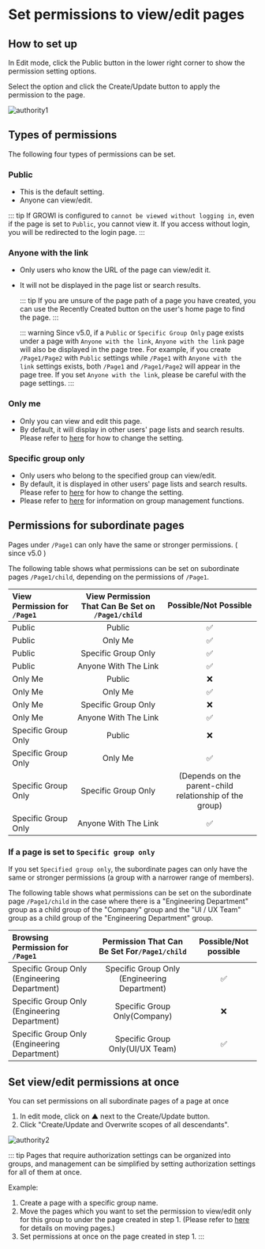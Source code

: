 # Set permissions to view/edit pages

## How to set up

In Edit mode, click the Public button in the lower right corner to show the permission setting options.

Select the option and click the Create/Update button to apply the permission to the page.

![authority1](/assets/images/authority1.png)

## Types of permissions

The following four types of permissions can be set.

### Public

- This is the default setting.
- Anyone can view/edit.

::: tip
If GROWI is configured to `cannot be viewed without logging in`, even if the page is set to `Public`, you cannot view it. If you access without login, you will be redirected to the login page.
:::

### Anyone with the link

- Only users who know the URL of the page can view/edit it.
- It will not be displayed in the page list or search results.

  ::: tip
  If you are unsure of the page path of a page you have created, you can use the Recently Created button on the user's home page to find the page.
  :::

  ::: warning
  Since v5.0, if a `Public` or `Specific Group Only` page exists under a page with `Anyone with the link`, `Anyone with the link` page will also be displayed in the page tree.
  For example, if you create `/Page1/Page2` with `Public` settings while `/Page1` with `Anyone with the link` settings exists, both `/Page1` and `/Page1/Page2` will appear in the page tree.
  If you set `Anyone with the link`, please be careful with the page settings.
  :::

### Only me

- Only you can view and edit this page.
- By default, it will display in other users' page lists and search results. Please refer to [here](/en/admin-guide/management-cookbook/security.html#configure-pages-to-show-in-page-lists-and-search-results) for how to change the setting.

### Specific group only

- Only users who belong to the specified group can view/edit.
- By default, it is displayed in other users' page lists and search results. Please refer to [here](/en/admin-guide/management-cookbook/security.html#configure-pages-to-show-in-page-lists-and-search-results) for how to change the setting.
- Please refer to [here](/en/admin-guide/management-cookbook/group.html) for information on group management functions.

## Permissions for subordinate pages

Pages under `/Page1` can only have the same or stronger permissions. ( since v5.0 )

The following table shows what permissions can be set on subordinate pages `/Page1/child`, depending on the permissions of `/Page1`.

| View Permission for `/Page1` | View Permission That Can Be Set on `/Page1/child` |                  Possible/Not Possible                  |
| :--------------------------- | :-----------------------------------------------: | :-----------------------------------------------------: |
| Public                       |                      Public                       |                   :white_check_mark:                    |
| Public                       |                      Only Me                      |                   :white_check_mark:                    |
| Public                       |                Specific Group Only                |                   :white_check_mark:                    |
| Public                       |               Anyone With The Link                |                   :white_check_mark:                    |
| Only Me                      |                      Public                       |                           :x:                           |
| Only Me                      |                      Only Me                      |                   :white_check_mark:                    |
| Only Me                      |                Specific Group Only                |                           :x:                           |
| Only Me                      |               Anyone With The Link                |                   :white_check_mark:                    |
| Specific Group Only          |                      Public                       |                           :x:                           |
| Specific Group Only          |                      Only Me                      |                   :white_check_mark:                    |
| Specific Group Only          |                Specific Group Only                | (Depends on the parent-child relationship of the group) |
| Specific Group Only          |               Anyone With The Link                |                   :white_check_mark:                    |

### If a page is set to `Specific group only`

If you set `Specified group only`, the subordinate pages can only have the same or stronger permissions (a group with a narrower range of members).

The following table shows what permissions can be set on the subordinate page `/Page1/child` in the case where there is a "Engineering Department" group as a child group of the "Company" group and the "UI / UX Team" group as a child group of the "Engineering Department" group.

| Browsing Permission for `/Page1`             | Permission That Can Be Set For`/Page1/child` | Possible/Not possible |
| :------------------------------------------- | :------------------------------------------: | :-------------------: |
| Specific Group Only (Engineering Department) | Specific Group Only (Engineering Department) |  :white_check_mark:   |
| Specific Group Only (Engineering Department) |         Specific Group Only(Company)         |          :x:          |
| Specific Group Only (Engineering Department) |       Specific Group Only(UI/UX Team)        |  :white_check_mark:   |

## Set view/edit permissions at once

You can set permissions on all subordinate pages of a page at once

1. In edit mode, click on ▲ next to the Create/Update button.
2. Click "Create/Update and Overwrite scopes of all descendants".

![authority2](/assets/images/authority2.png)

::: tip
Pages that require authorization settings can be organized into groups, and management can be simplified by setting authorization settings for all of them at once.

Example:

1. Create a page with a specific group name.
2. Move the pages which you want to set the permission to view/edit only for this group to under the page created in step 1.
(Please refer to [here](/en/guide/features/page_operation.html) for details on moving pages.)
3. Set permissions at once on the page created in step 1.
:::
